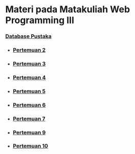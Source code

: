 # Materi pada Matakuliah Web Programming III

### [Database Pustaka](https://github.com/SIUBSI/Web-Programming-III/blob/main/pustaka-booking/P02/Database/pustaka.sql)

- ### [Pertemuan 2](https://github.com/SIUBSI/Web-Programming-III/tree/main/pustaka-booking/P02)
- ### [Pertemuan 3](https://github.com/SIUBSI/Web-Programming-III/tree/main/pustaka-booking/P03)
- ### [Pertemuan 4](https://github.com/SIUBSI/Web-Programming-III/tree/main/pustaka-booking/P04)
- ### [Pertemuan 5](https://github.com/SIUBSI/Web-Programming-III/tree/main/pustaka-booking/P05)
- ### [Pertemuan 6](https://github.com/SIUBSI/Web-Programming-III/tree/main/pustaka-booking/P06)
- ### [Pertemuan 7](https://github.com/SIUBSI/Web-Programming-III/tree/main/pustaka-booking/P07)
- ### [Pertemuan 9](https://github.com/SIUBSI/Web-Programming-III/tree/main/pustaka-booking/P09)
- ### [Pertemuan 10](https://github.com/SIUBSI/Web-Programming-III/tree/main/pustaka-booking/P10)